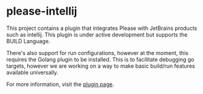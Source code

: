 # please-intellij

This project contains a plugin that integrates Please with JetBrains products such as intellij. This plugin 
is under active development but supports the BUILD Language.

There's also support for run configurations, however at the moment, this requires the Golang plugin to be
installed. This is to facilitate debugging go targets, however we are working on a way to make basic build/run
features available universally. 

For more information, visit the [plugin page](https://plugins.jetbrains.com/plugin/16816-please).
